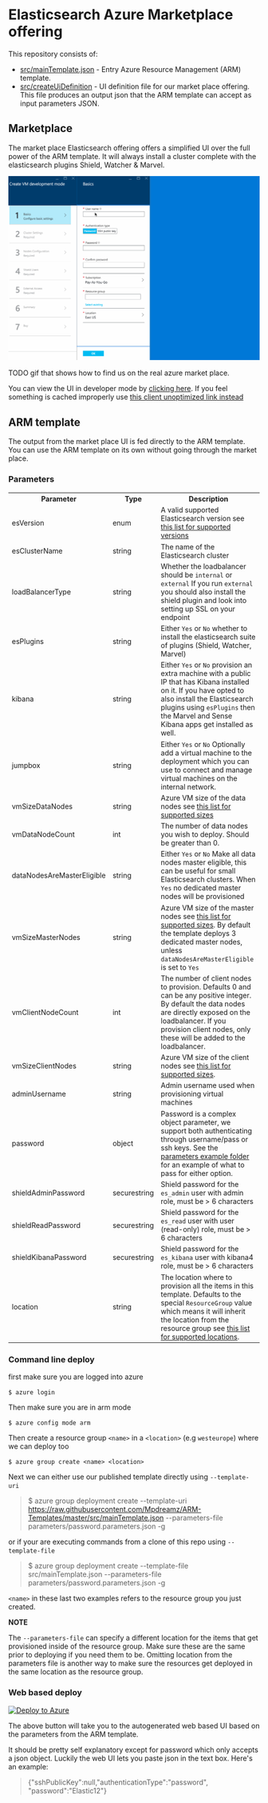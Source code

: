 # Elasticsearch Azure Marketplace offering

This repository consists of:

* [src/mainTemplate.json](src/mainTemplate.json) - Entry Azure Resource Management (ARM) template.
* [src/createUiDefinition](src/createUiDefinition.json) - UI definition file for our market place offering. This file produces an output json that the ARM template can accept as input parameters JSON.


## Marketplace

The market place Elasticsearch offering offers a simplified UI over the full power of the ARM template. It will always install a cluster complete with the elasticsearch plugins Shield, Watcher & Marvel.

![Example UI Flow](images/ui.gif)

TODO gif that shows how to find us on the real azure market place.

You can view the UI in developer mode by [clicking here](https://portal.azure.com/#blade/Microsoft_Azure_Compute/CreateMultiVmWizardBlade/internal_bladeCallId/anything/internal_bladeCallerParams/{"initialData":{},"providerConfig":{"createUiDefinition":"https%3A%2F%2Fraw.githubusercontent.com%2FMpdreamz%2FARM-Templates%2Fmaster%2Fsrc%2FcreateUiDefinition.json"}}). If you feel something is cached improperly use [this client unoptimized link instead](https://portal.azure.com/?clientOptimizations=false#blade/Microsoft_Azure_Compute/CreateMultiVmWizardBlade/internal_bladeCallId/anything/internal_bladeCallerParams/{"initialData":{},"providerConfig":{"createUiDefinition":"https%3A%2F%2Fraw.githubusercontent.com%2FMpdreamz%2FARM-Templates%2Fmaster%2Fsrc%2FcreateUiDefinition.json"}})

## ARM template

The output from the market place UI is fed directly to the ARM template. You can use the ARM template on its own without going through the market place.

### Parameters

<table>
  <tr><th>Parameter</td><th>Type</th><th>Description</th></tr>
  <tr><td>esVersion</td><td>enum</td>
    <td>A valid supported Elasticsearch version see <a href="https://github.com/Mpdreamz/ARM-Templates/blob/master/src/mainTemplate.json#L8">this list for supported versions</a>
    </td></tr>
  <tr><td>esClusterName</td><td>string</td>
    <td> The name of the Elasticsearch cluster
    </td></tr>

  <tr><td>loadBalancerType</td><td>string</td>
    <td>Whether the loadbalancer should be <code>internal</code> or <code>external</code>
    If you run <code>external</code> you should also install the shield plugin and look into setting up SSL on your endpoint
    </td></tr>

  <tr><td>esPlugins</td><td>string</td>
    <td>Either <code>Yes</code> or <code>No</code> whether to install the elasticsearch suite of
    plugins (Shield, Watcher, Marvel)
    </td></tr>

  <tr><td>kibana</td><td>string</td>
    <td>Either <code>Yes</code> or <code>No</code> provision an extra machine with a public IP that
    has Kibana installed on it. If you have opted to also install the Elasticsearch plugins using <code>esPlugins</code> then the Marvel and Sense Kibana apps get installed as well.
    </td></tr>

  <tr><td>jumpbox</td><td>string</td>
    <td>Either <code>Yes</code> or <code>No</code> Optionally add a virtual machine to the deployment which you can use to connect and manage virtual machines on the internal network.
    </td></tr>

  <tr><td>vmSizeDataNodes</td><td>string</td>
    <td>Azure VM size of the data nodes see <a href="https://github.com/Mpdreamz/ARM-Templates/blob/master/src/mainTemplate.json#L69">this list for supported sizes</a>
    </td></tr>

  <tr><td>vmDataNodeCount</td><td>int</td>
    <td>The number of data nodes you wish to deploy. Should be greater than 0.
    </td></tr>

  <tr><td>dataNodesAreMasterEligible</td><td>string</td>
    <td>Either <code>Yes</code> or <code>No</code> Make all data nodes master eligible, this can be useful for small Elasticsearch clusters. When <code>Yes</code> no dedicated master nodes will be provisioned
    </td></tr>

  <tr><td>vmSizeMasterNodes</td><td>string</td>
    <td>Azure VM size of the master nodes see <a href="https://github.com/Mpdreamz/ARM-Templates/blob/master/src/mainTemplate.json#L69">this list for supported sizes</a>. By default the template deploys 3 dedicated master nodes, unless <code>dataNodesAreMasterEligible</code> is set to <code>Yes</code>
    </td></tr>

  <tr><td>vmClientNodeCount</td><td>int</td>
    <td> The number of client nodes to provision. Defaults 0 and can be any positive integer. By default the data nodes are directly exposed on the loadbalancer. If you provision client nodes, only these will be added to the loadbalancer.
    </td></tr>

  <tr><td>vmSizeClientNodes</td><td>string</td>
    <td> Azure VM size of the client nodes see <a href="https://github.com/Mpdreamz/ARM-Templates/blob/master/src/mainTemplate.json#L69">this list for supported sizes</a>.
    </td></tr>

  <tr><td>adminUsername</td><td>string</td>
    <td>Admin username used when provisioning virtual machines
    </td></tr>

  <tr><td>password</td><td>object</td>
    <td>Password is a complex object parameter, we support both authenticating through username/pass or ssh keys. See the <a href="https://github.com/Mpdreamz/ARM-Templates/tree/master/parameters"> parameters example folder</a> for an example of what to pass for either option.
    </td></tr>

  <tr><td>shieldAdminPassword</td><td>securestring</td>
    <td>Shield password for the <code>es_admin</code> user with admin role, must be &gt; 6 characters
    </td></tr>

  <tr><td>shieldReadPassword</td><td>securestring</td>
    <td>Shield password for the <code>es_read</code> user with user (read-only) role, must be &gt; 6 characters
    </td></tr>

  <tr><td>shieldKibanaPassword</td><td>securestring</td>
    <td>Shield password for the <code>es_kibana</code> user with kibana4 role, must be &gt; 6 characters
    </td></tr>

  <tr><td>location</td><td>string</td>
    <td>The location where to provision all the items in this template. Defaults to the special <code>ResourceGroup</code> value which means it will inherit the location
    from the resource group see <a href="https://github.com/Mpdreamz/ARM-Templates/blob/master/src/mainTemplate.json#L197">this list for supported locations</a>.
    </td></tr>

</table>

### Command line deploy

first make sure you are logged into azure

```shell
$ azure login
```

Then make sure you are in arm mode

```shell
$ azure config mode arm
```

Then create a resource group `<name>` in a `<location>` (e.g `westeurope`) where we can deploy too

```shell
$ azure group create <name> <location>
```

Next we can either use our published template directly using `--template-uri`

> $ azure group deployment create --template-uri https://raw.githubusercontent.com/Mpdreamz/ARM-Templates/master/src/mainTemplate.json --parameters-file parameters/password.parameters.json -g <name>

or if your are executing commands from a clone of this repo using `--template-file`

> $ azure group deployment create --template-file src/mainTemplate.json --parameters-file parameters/password.parameters.json -g <name>

`<name>` in these last two examples refers to the resource group you just created.

**NOTE**

The `--parameters-file` can specify a different location for the items that get provisioned inside of the resource group. Make sure these are the same prior to deploying if you need them to be. Omitting location from the parameters file is another way to make sure the resources get deployed in the same location as the resource group.

### Web based deploy

<a href="https://portal.azure.com/#create/Microsoft.Template/uri/https%3A%2F%2Fraw.githubusercontent.com%2FMpdreamz%2FARM-Templates%2Fmaster%2Fsrc%2FmainTemplate.json" target="_blank">
   <img alt="Deploy to Azure" src="http://azuredeploy.net/deploybutton.png"/>
</a>

The above button will take you to the autogenerated web based UI based on the parameters from the ARM template.

It should be pretty self explanatory except for password which only accepts a json object. Luckily the web UI lets you paste json in the text box. Here's an example:

> {"sshPublicKey":null,"authenticationType":"password", "password":"Elastic12"}
